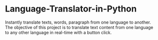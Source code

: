 # Language-Translator-in-Python
Instantly translate texts, words, paragraph from one language to another. The objective of this project is to translate text content from one language to any other language in real-time with a button click.
